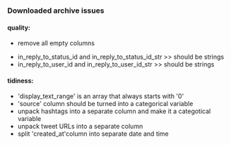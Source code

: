 ### Downloaded archive issues

#### quality:
* remove all empty columns
- in_reply_to_status_id and in_reply_to_status_id_str >> should be strings
- in_reply_to_user_id and in_reply_to_user_id_str >> should be strings


#### tidiness:
* 'display_text_range' is an array that always starts with '0'
* 'source' column should be turned into a categorical variable
* unpack hashtags into a separate column and make it a categotical variable
* unpack tweet URLs into a separate column
* split 'created_at'column into separate date and time
